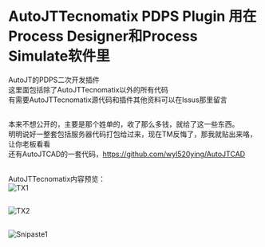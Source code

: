 # AutoJTTecnomatix PDPS Plugin 用在Process Designer和Process Simulate软件里
AutoJT的PDPS二次开发插件<br>这里面包括除了AutoJTTecnomatix以外的所有代码<br>有需要AutoJTTecnomatix源代码和插件其他资料可以在Issus那里留言
##
本来不想公开的，主要是那个姓单的，收了那么多钱，就给了这一些东西。<br>明明说好一整套包括服务器代码打包给过来，现在TM反悔了，那我就贴出来咯，让你老板看看<br>还有AutoJTCAD的一套代码，https://github.com/wyl520ying/AutoJTCAD<br>
## 
AutoJTTecnomatix内容预览：<br>
![TX1](https://github.com/user-attachments/assets/cb3cd3b9-2432-48b0-8bd2-cad9d963024e) <br>
##
![TX2](https://github.com/user-attachments/assets/63fe309c-bef8-4322-ab72-52be9a0fbfb1) <br>
##
![Snipaste1](https://github.com/user-attachments/assets/649a8691-01c1-42a9-b612-53269657c4f8) <br>




